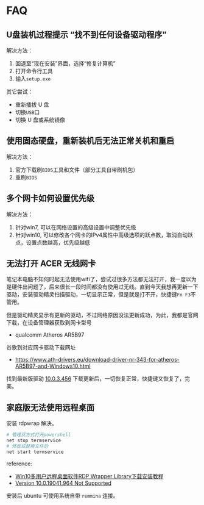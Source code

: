 # FAQ

<!-- toc -->

## U盘装机过程提示 “找不到任何设备驱动程序”

解决方法：

1. 回退至“现在安装”界面，选择“修复计算机”
2. 打开命令行工具
3. 输入`setup.exe`

其它尝试：

* 重新插拔 U 盘
* 切换`USB`口
* 切换 U 盘或系统镜像

## 使用固态硬盘，重新装机后无法正常关机和重启

解决方法：

1. 官方下载刷`BIOS`工具和文件（部分工具自带刷机包）
2. 重刷`BIOS`

## 多个网卡如何设置优先级

解决方法：

1. 针对win7, 可以在网络设置的高级设置中调整优先级
2. 针对win10, 可以修改各个网卡的IPv4属性中高级选项的跃点数，取消自动跃点，设置点数越高，优先级越低

## 无法打开 ACER 无线网卡

笔记本电脑不知何时起无法使用wifi了，尝试过很多方法都无法打开，我一度以为是硬件出问题了，后来很长一段时间都没有使用过无线。直到今天我想再更新一下驱动，安装驱动精灵扫描驱动，一切显示正常，但是就是打不开，快捷键`Fn F3`不管用。

但是驱动精灵显示有更新的驱动，不过网络原因没法更新成功，为此，我都是官网下载，在设备管理器获取到网卡型号

* qualcomm Atheros AR5B97

谷歌到对应网卡驱动下载网址

* <https://www.ath-drivers.eu/download-driver-nr-343-for-atheros-AR5B97-and-Windows10.html>

找到最新版驱动 [10.0.3.456](https://www.ath-drivers.eu/qualcomm-atheros-download-drivers-nr-343-with-code-3717.html) 下载更新后，一切恢复正常，快捷键又恢复了，完美。

## 家庭版无法使用远程桌面

安装 rdpwrap 解决。

```bash
# 管理员方式打开powershell
net stop termservice
# 修改或替换文件后
net start termservice
```

reference: 

- [Win10多用户远程桌面软件RDP Wrapper Library下载安装教程](https://blog.csdn.net/KotaTsuchiya/article/details/102908397)
- [Version 10.0.19041.964 Not Supported](https://github.com/stascorp/rdpwrap/issues/1384)

安装后 ubuntu 可使用系统自带 `remmina` 连接。